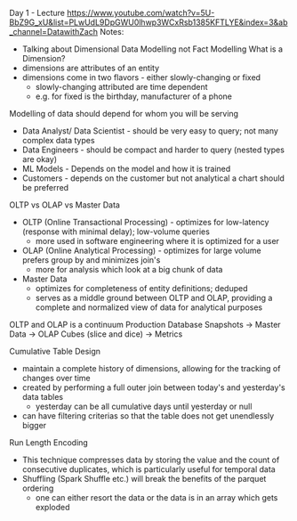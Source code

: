 Day 1 - Lecture
https://www.youtube.com/watch?v=5U-BbZ9G_xU&list=PLwUdL9DpGWU0lhwp3WCxRsb1385KFTLYE&index=3&ab_channel=DatawithZach
Notes: 
  - Talking about Dimensional Data Modelling not Fact Modelling 
What is a Dimension?
- dimensions are attributes of an entity
- dimensions come in two flavors - either slowly-changing or fixed
  - slowly-changing attributed are time dependent
  - e.g. for fixed is the birthday, manufacturer of a phone

Modelling of data should depend for whom you will be serving
- Data Analyst/ Data Scientist - should be very easy to query; not many complex data types
- Data Engineers - should be compact and harder to query (nested types are okay)
- ML Models - Depends on the model and how it is trained
- Customers - depends on the customer but not analytical a chart should be preferred

OLTP vs OLAP vs Master Data
- OLTP (Online Transactional Processing) - optimizes for low-latency (response with minimal delay); low-volume queries
  - more used in software engineering where it is optimized for a user
- OLAP (Online Analytical Processing) - optimizes for large volume prefers group by and minimizes join's
  - more for analysis which look at a big chunk of data 
- Master Data 
  - optimizes for completeness of entity definitions; deduped
  - serves as a middle ground between OLTP and OLAP, providing a complete and normalized view of data for analytical 
  purposes

OLTP and OLAP is a continuum
Production Database Snapshots -> Master Data -> OLAP Cubes (slice and dice) -> Metrics 

Cumulative Table Design
- maintain a complete history of dimensions, allowing for the tracking of changes over time
- created by performing a full outer join between today's and yesterday's data tables 
  - yesterday can be all cumulative days until yesterday or null 
- can have filtering criterias so that the table does not get unendlessly bigger

Run Length Encoding
- This technique compresses data by storing the value and the count of consecutive duplicates, which is particularly 
useful for temporal data
- Shuffling (Spark Shuffle etc.) will break the benefits of the parquet ordering 
  - one can either resort the data or the data is in an array which gets exploded